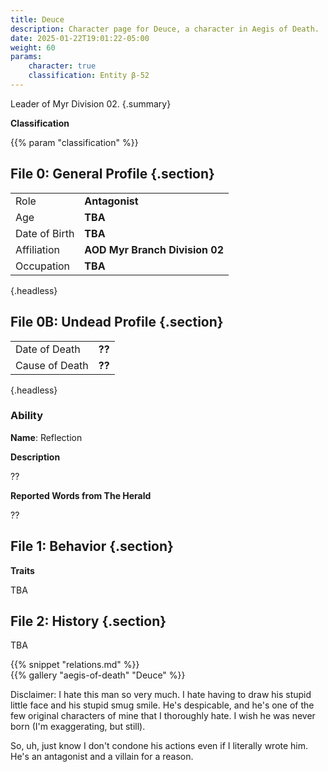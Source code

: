 ```yaml
---
title: Deuce
description: Character page for Deuce, a character in Aegis of Death.
date: 2025-01-22T19:01:22-05:00
weight: 60
params:
    character: true
    classification: Entity β-52
---
```


Leader of Myr Division 02.
{.summary}

<!--more-->

<section class="info">

**Classification**

{{% param "classification" %}}

## File 0: General Profile {.section}

|               |                                |
| ------------- | ------------------------------ |
| Role          | **Antagonist**              |
| Age           | **TBA**                         |
| Date of Birth | **TBA**              |
| Affiliation   | **AOD Myr Branch Division 02** |
| Occupation    | **TBA**            |
{.headless}

## File 0B: Undead Profile {.section}

|                |                                |
| -------------- | ------------------------------ |
| Date of Death  | **??**              |
| Cause of Death | **??**             |
{.headless}

### Ability

**Name**: Reflection

**Description**

??

**Reported Words from The Herald**

??

</section>
<section class="personality">

## File 1: Behavior {.section}

**Traits**

TBA

</section>
<section class="history">

## File 2: History {.section}

TBA

</section>
<section class="relations">
{{% snippet "relations.md" %}}
</section>
<section class="gallery">
{{% gallery "aegis-of-death" "Deuce" %}}
</section>
<section class="extra">

<span class="tertiary">Disclaimer</span>: I hate this man so very much. I hate having to
draw his stupid little face and his stupid smug smile. He's despicable, and he's one of the
few original characters of mine that I thoroughly hate. I wish he was never born
(I'm exaggerating, but still).

So, uh, just know I don't condone his actions even if I literally wrote him. He's an antagonist
and a villain for a reason.

</section>
